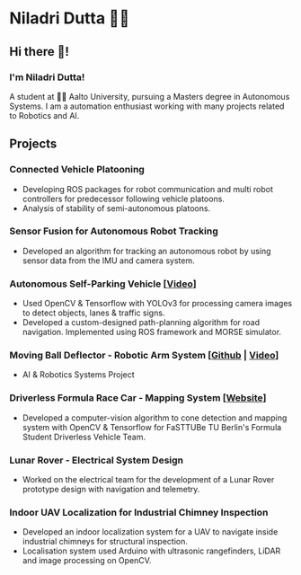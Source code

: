 # Niladri Dutta 👨‍💻

## Hi there 👋!

### I'm Niladri Dutta! 
A student at 👨‍💻 Aalto University, pursuing a Masters degree in Autonomous Systems. I am a automation enthusiast working with many projects related to Robotics and AI.
  
## Projects

### Connected Vehicle Platooning
 - Developing ROS packages for robot communication and multi robot controllers for predecessor following vehicle platoons.
 - Analysis of stability of semi-autonomous platoons.

### Sensor Fusion for Autonomous Robot Tracking 
 - Developed an algorithm for tracking an autonomous robot by using sensor data from the IMU and camera system.

### Autonomous Self-Parking Vehicle [[Video](https://youtu.be/YkTl6Fsfp7o)]
 - Used OpenCV & Tensorflow with YOLOv3 for processing camera images to detect objects, lanes & traffic signs.
 - Developed a custom-designed path-planning algorithm for road navigation. Implemented using ROS framework and MORSE simulator.

### Moving Ball Deflector - Robotic Arm System [[Github](https://github.com/niladut/robotics-ball-deflector) | [Video](https://youtu.be/Dgt2PGqyBls)]
 - AI & Robotics Systems Project

### Driverless Formula Race Car - Mapping System [[Website](https://fasttube.de)]
 - Developed a computer-vision algorithm to cone detection and mapping system with OpenCV & Tensorflow for FaSTTUBe TU Berlin's Formula Student Driverless Vehicle Team.

### Lunar Rover - Electrical System Design 
 - Worked on the electrical team for the development of a Lunar Rover prototype design with navigation and telemetry.

### Indoor UAV Localization for Industrial Chimney Inspection
 - Developed an indoor localization system for a UAV to navigate inside industrial chimneys for structural inspection.
 - Localisation system used Arduino with ultrasonic rangefinders, LiDAR and image processing on OpenCV.


